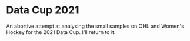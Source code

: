 # Data Cup 2021

An abortive attempt at analysing the small samples on OHL and Women's Hockey for the 2021 Data Cup. I'll return to it.
